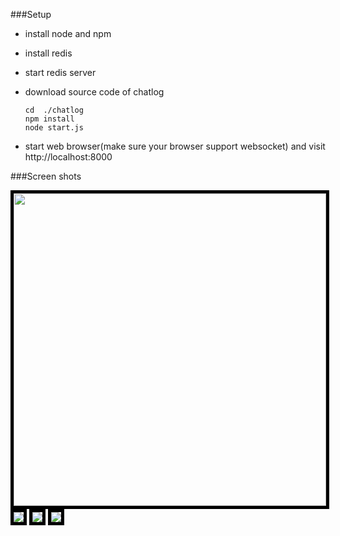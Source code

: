 ###Setup
  - install node and npm
  - install redis
  - start redis server
  - download source code of chatlog

        cd  ./chatlog 
        npm install
        node start.js
        
  - start web browser(make sure your browser support websocket) and visit http://localhost:8000
  
###Screen shots

<img src="https://github.com/nodengine/chatlog/raw/master/img/1.png" style="width:500px;border: 5px solid #000;" />
<img src="https://github.com/nodengine/chatlog/raw/master/img/2.png" style="border: 5px solid #000;" />
<img src="https://github.com/nodengine/chatlog/raw/master/img/3.png" style="border: 5px solid #000;" />
<img src="https://github.com/nodengine/chatlog/raw/master/img/4.png" style="border: 5px solid #000;" />
